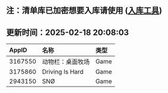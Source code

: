 ## 注：清单库已加密想要入库请使用 ([入库工具](https://github.com/BlankTMing/ManifestAutoUpdate/releases))

## 更新时间：2025-02-18 20:08:03
| AppID | 名称 | 类型  |
| :-------------------- | :----------------------------- | :----------- |
| 3167550 | 动物栏：桌面牧场| Game |
| 3175860 | Driving Is Hard| Game |
| 2943150 | SNØ| Game |

